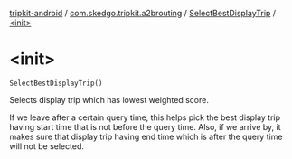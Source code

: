 [tripkit-android](../../index.md) / [com.skedgo.tripkit.a2brouting](../index.md) / [SelectBestDisplayTrip](index.md) / [&lt;init&gt;](./-init-.md)

# &lt;init&gt;

`SelectBestDisplayTrip()`

Selects display trip which has lowest weighted score.

 If we leave after a certain query time, this helps pick the best display trip having start time that is not before the query time. Also, if we arrive by, it makes sure that display trip having end time which is after the query time will not be selected.